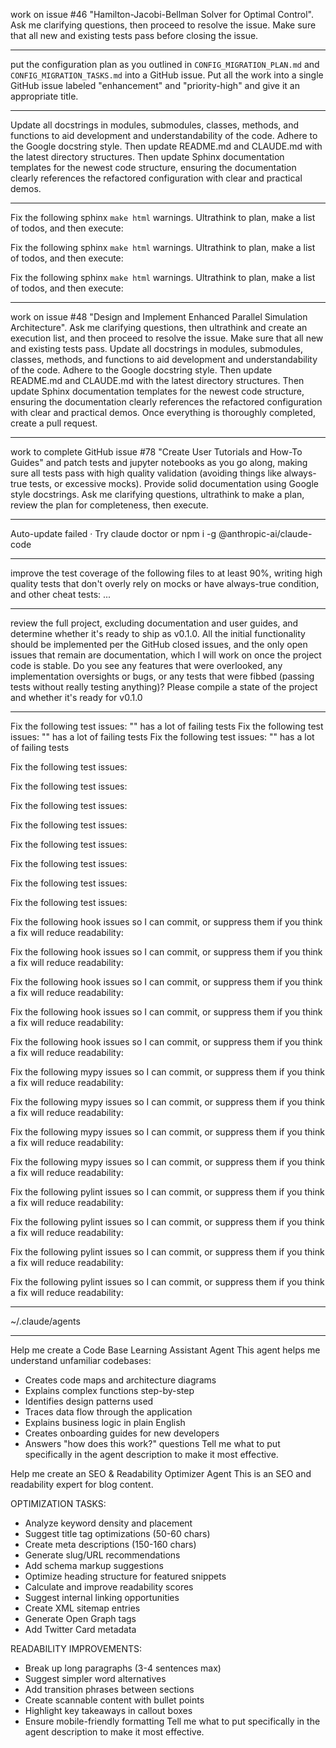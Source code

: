 work on issue #46 "Hamilton-Jacobi-Bellman Solver for Optimal Control". Ask me clarifying questions, then proceed to resolve the issue. Make sure that all new and existing tests pass before closing the issue.

---

put the configuration plan as you outlined in `CONFIG_MIGRATION_PLAN.md` and `CONFIG_MIGRATION_TASKS.md` into a GitHub issue. Put all the work into a single GitHub issue labeled "enhancement" and "priority-high" and give it an appropriate title.

---

Update all docstrings in modules, submodules, classes, methods, and functions to aid development and understandability of the code. Adhere to the Google docstring style. Then update README.md and CLAUDE.md with the latest directory structures. Then update Sphinx documentation templates for the newest code structure, ensuring the documentation clearly references the refactored configuration with clear and practical demos.

---

Fix the following sphinx `make html` warnings. Ultrathink to plan, make a list of todos, and then execute:


Fix the following sphinx `make html` warnings. Ultrathink to plan, make a list of todos, and then execute:


Fix the following sphinx `make html` warnings. Ultrathink to plan, make a list of todos, and then execute:


---

work on issue #48 "Design and Implement Enhanced Parallel Simulation Architecture". Ask me clarifying questions, then ultrathink and create an execution list, and then proceed to resolve the issue. Make sure that all new and existing tests pass. Update all docstrings in modules, submodules, classes, methods, and functions to aid development and understandability of the code. Adhere to the Google docstring style. Then update README.md and CLAUDE.md with the latest directory structures. Then update Sphinx documentation templates for the newest code structure, ensuring the documentation clearly references the refactored configuration with clear and practical demos. Once everything is thoroughly completed, create a pull request.

---

work to complete GitHub issue #78 "Create User Tutorials and How-To Guides" and patch tests and jupyter notebooks as you go along, making sure all tests pass with high quality validation (avoiding things like always-true tests, or excessive mocks). Provide solid documentation using Google style docstrings. Ask me clarifying questions, ultrathink to make a plan, review the plan for completeness, then execute.

---

Auto-update failed · Try claude doctor
or npm i -g @anthropic-ai/claude-code

---

improve the test coverage of the following files to at least 90%, writing high quality tests that don't overly rely on mocks or have always-true condition, and other cheat tests:
...


---

review the full project, excluding documentation and user guides, and determine whether it's ready to ship as v0.1.0. All the initial functionality should be implemented per the GitHub closed issues, and the only open issues that remain are documentation, which I will work on once the project code is stable. Do you see any features that were overlooked, any implementation oversights or bugs, or any tests that were fibbed (passing tests without really testing anything)? Please compile a state of the project and whether it's ready for v0.1.0

---



Fix the following test issues: "" has a lot of failing tests
Fix the following test issues: "" has a lot of failing tests
Fix the following test issues: "" has a lot of failing tests









Fix the following test issues:




Fix the following test issues:




Fix the following test issues:




Fix the following test issues:




Fix the following test issues:




Fix the following test issues:




Fix the following test issues:




Fix the following test issues:












Fix the following hook issues so I can commit, or suppress them if you think a fix will reduce readability:




Fix the following hook issues so I can commit, or suppress them if you think a fix will reduce readability:




Fix the following hook issues so I can commit, or suppress them if you think a fix will reduce readability:





Fix the following hook issues so I can commit, or suppress them if you think a fix will reduce readability:





Fix the following hook issues so I can commit, or suppress them if you think a fix will reduce readability:











Fix the following mypy issues so I can commit, or suppress them if you think a fix will reduce readability:




Fix the following mypy issues so I can commit, or suppress them if you think a fix will reduce readability:





Fix the following mypy issues so I can commit, or suppress them if you think a fix will reduce readability:





Fix the following mypy issues so I can commit, or suppress them if you think a fix will reduce readability:



















Fix the following pylint issues so I can commit, or suppress them if you think a fix will reduce readability:





Fix the following pylint issues so I can commit, or suppress them if you think a fix will reduce readability:





Fix the following pylint issues so I can commit, or suppress them if you think a fix will reduce readability:





Fix the following pylint issues so I can commit, or suppress them if you think a fix will reduce readability:








---

~/.claude/agents

---

Help me create a Code Base Learning Assistant Agent
This agent helps me understand unfamiliar codebases:
- Creates code maps and architecture diagrams
- Explains complex functions step-by-step
- Identifies design patterns used
- Traces data flow through the application
- Explains business logic in plain English
- Creates onboarding guides for new developers
- Answers "how does this work?" questions
Tell me what to put specifically in the agent description to make it most effective.



Help me create an SEO & Readability Optimizer Agent
This is an SEO and readability expert for blog content.

OPTIMIZATION TASKS:
- Analyze keyword density and placement
- Suggest title tag optimizations (50-60 chars)
- Create meta descriptions (150-160 chars)
- Generate slug/URL recommendations
- Add schema markup suggestions
- Optimize heading structure for featured snippets
- Calculate and improve readability scores
- Suggest internal linking opportunities
- Create XML sitemap entries
- Generate Open Graph tags
- Add Twitter Card metadata

READABILITY IMPROVEMENTS:
- Break up long paragraphs (3-4 sentences max)
- Suggest simpler word alternatives
- Add transition phrases between sections
- Create scannable content with bullet points
- Highlight key takeaways in callout boxes
- Ensure mobile-friendly formatting
Tell me what to put specifically in the agent description to make it most effective.
